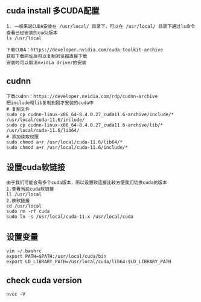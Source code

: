## cuda install 多CUDA配置
```text
1. 一般来说CUDA安装在 /usr/local/ 目录下，可以在 /usr/local/ 目录下通过ls命令查看已经安装的cuda版本
ls /usr/local
```
```text
下载CUDA：https://developer.nvidia.com/cuda-toolkit-archive
获取下载网址后可以复制浏览器直接下载
安装时可以取消nvidia driver的安装
```
## cudnn
```text
下载cudnn：https://developer.nvidia.com/rdp/cudnn-archive
把include和lib复制到刚才安装的cuda中
# 复制文件
sudo cp cudnn-linux-x86_64-8.4.0.27_cuda11.6-archive/include/* /usr/local/cuda-11.6/include/
sudo cp cudnn-linux-x86_64-8.4.0.27_cuda11.6-archive/lib/* /usr/local/cuda-11.6/lib64/
# 添加读取权限
sudo chmod a+r /usr/local/cuda-11.6/lib64/*
sudo chmod a+r /usr/local/cuda-11.6/include/*
```
## 设置cuda软链接
```text
由于我们可能会有多个cuda版本，所以设置软连接比较方便我们切换cuda的版本
1.查看当前cuda软链接
ll /usr/local
2.换软链接
cd /usr/local
sudo rm -rf cuda
sudo ln -s /usr/local/cuda-11.x /usr/local/cuda
```
## 设置变量
```text
vim ~/.bashrc
export PATH=$PATH:/usr/local/cuda/bin 
export LD_LIBRARY_PATH=/usr/local/cuda/lib64:$LD_LIBRARY_PATH
```
## check cuda version
```text
nvcc -V
```